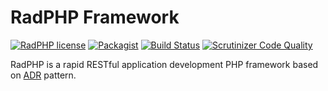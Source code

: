 # RadPHP Framework
[![RadPHP license](https://img.shields.io/github/license/radphp/radphp.svg)](https://travis-ci.org/radphp/radphp) [![Packagist](https://img.shields.io/packagist/dt/radphp/radphp.svg)](https://travis-ci.org/radphp/radphp) [![Build Status](https://travis-ci.org/radphp/radphp.svg)](https://travis-ci.org/radphp/radphp) [![Scrutinizer Code Quality](https://scrutinizer-ci.com/g/radphp/radphp/badges/quality-score.png?b=master)](https://scrutinizer-ci.com/g/radphp/radphp/?branch=master)

RadPHP is a rapid RESTful application development PHP framework based on [ADR](http://pmjones.io/adr/) pattern.
